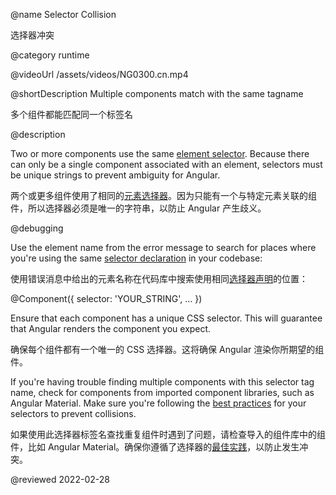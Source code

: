 @name Selector Collision

选择器冲突

@category runtime

@videoUrl /assets/videos/NG0300.cn.mp4

@shortDescription Multiple components match with the same tagname

多个组件都能匹配同一个标签名

@description

Two or more components use the same [element selector](guide/component-overview#specifying-a-components-css-selector). Because there can only be a single component associated with an element, selectors must be unique strings to prevent ambiguity for Angular.

两个或更多组件使用了相同的[元素选择器](guide/component-overview#specifying-a-components-css-selector)。因为只能有一个与特定元素关联的组件，所以选择器必须是唯一的字符串，以防止 Angular 产生歧义。

@debugging

Use the element name from the error message to search for places where you're using the same [selector declaration](guide/architecture-components) in your codebase:

使用错误消息中给出的元素名称在代码库中搜索使用相同[选择器声明](guide/architecture-components)的位置：

<code-example format="typescript" language="typescript">

&commat;Component({
  selector: 'YOUR_STRING',
  &hellip;
})

</code-example>

Ensure that each component has a unique CSS selector. This will guarantee that Angular renders the component you expect.

确保每个组件都有一个唯一的 CSS 选择器。这将确保 Angular 渲染你所期望的组件。

If you're having trouble finding multiple components with this selector tag name, check for components from imported component libraries, such as Angular Material. Make sure you're following the [best practices](guide/styleguide#component-selectors) for your selectors to prevent collisions.

如果使用此选择器标签名查找重复组件时遇到了问题，请检查导入的组件库中的组件，比如 Angular Material。确保你遵循了选择器的[最佳实践](guide/styleguide#component-selectors)，以防止发生冲突。

<!-- links -->

<!-- external links -->

<!-- end links -->

@reviewed 2022-02-28